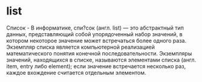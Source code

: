 # list


Список - В информатике, спи?сок (англ. list) — это абстрактный тип данных, представляющий собой упорядоченный набор значений, в котором некоторое значение может встречаться более одного раза. Экземпляр списка является компьютерной реализацией математического понятия конечной последовательности. Экземпляры значений, находящихся в списке, называются элементами списка (англ. item, entry либо element); если значение встречается несколько раз, каждое вхождение считается отдельным элементом.
